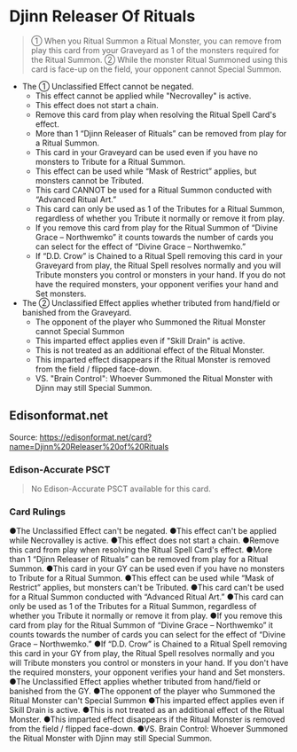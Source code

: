 # Djinn Releaser Of Rituals

> ① When you Ritual Summon a Ritual Monster, you can remove from play this card from your Graveyard as 1 of the monsters required for the Ritual Summon. ② While the monster Ritual Summoned using this card is face-up on the field, your opponent cannot Special Summon.

*   The ① Unclassified Effect cannot be negated.
    *   This effect cannot be applied while "Necrovalley" is active.
    *   This effect does not start a chain.
    *   Remove this card from play when resolving the Ritual Spell Card's effect.
    *   More than 1 “Djinn Releaser of Rituals” can be removed from play for a Ritual Summon.
    *   This card in your Graveyard can be used even if you have no monsters to Tribute for a Ritual Summon.
    *   This effect can be used while “Mask of Restrict” applies, but monsters cannot be Tributed.
    *   This card CANNOT be used for a Ritual Summon conducted with “Advanced Ritual Art.”
    *   This card can only be used as 1 of the Tributes for a Ritual Summon, regardless of whether you Tribute it normally or remove it from play.
    *   If you remove this card from play for the Ritual Summon of “Divine Grace – Northwemko” it counts towards the number of cards you can select for the effect of “Divine Grace – Northwemko.”
    *   If “D.D. Crow” is Chained to a Ritual Spell removing this card in your Graveyard from play, the Ritual Spell resolves normally and you will Tribute monsters you control or monsters in your hand. If you do not have the required monsters, your opponent verifies your hand and Set monsters.
*   The ② Unclassified Effect applies whether tributed from hand/field or banished from the Graveyard.
    *   The opponent of the player who Summoned the Ritual Monster cannot Special Summon
    *   This imparted effect applies even if "Skill Drain" is active.
    *   This is not treated as an additional effect of the Ritual Monster.
    *   This imparted effect disappears if the Ritual Monster is removed from the field / flipped face-down.
    *   VS. "Brain Control": Whoever Summoned the Ritual Monster with Djinn may still Special Summon.

## Edisonformat.net

Source: https://edisonformat.net/card?name=Djinn%20Releaser%20of%20Rituals

### Edison-Accurate PSCT

> No Edison-Accurate PSCT available for this card.

### Card Rulings

●The Unclassified Effect can't be negated.
●This effect can't be applied while Necrovalley is active.
●This effect does not start a chain.
●Remove this card from play when resolving the Ritual Spell Card's effect.
●More than 1 “Djinn Releaser of Rituals” can be removed from play for a Ritual Summon.
●This card in your GY can be used even if you have no monsters to Tribute for a Ritual Summon.
●This effect can be used while “Mask of Restrict” applies, but monsters can't be Tributed.
●This card can't be used for a Ritual Summon conducted with “Advanced Ritual Art.”
●This card can only be used as 1 of the Tributes for a Ritual Summon, regardless of whether you Tribute it normally or remove it from play.
●If you remove this card from play for the Ritual Summon of “Divine Grace – Northwemko” it counts towards the number of cards you can select for the effect of “Divine Grace – Northwemko.”
●If “D.D. Crow” is Chained to a Ritual Spell removing this card in your GY from play, the Ritual Spell resolves normally and you will Tribute monsters you control or monsters in your hand. If you don't have the required monsters, your opponent verifies your hand and Set monsters.
●The Unclassified Effect applies whether tributed from hand/field or banished from the GY.
●The opponent of the player who Summoned the Ritual Monster can't Special Summon
●This imparted effect applies even if Skill Drain is active.
●This is not treated as an additional effect of the Ritual Monster.
●This imparted effect disappears if the Ritual Monster is removed from the field / flipped face-down.
●VS. Brain Control: Whoever Summoned the Ritual Monster with Djinn may still Special Summon.
            